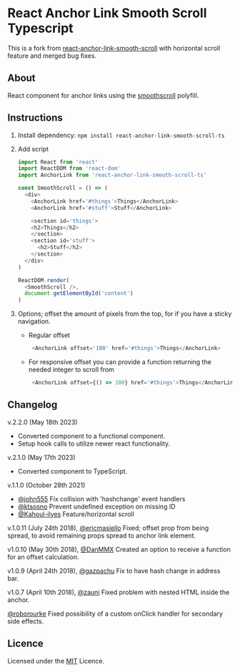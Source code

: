 # React Anchor Link Smooth Scroll Typescript

This is a fork from [react-anchor-link-smooth-scroll](https://github.com/mauricevancooten/react-anchor-link-smooth-scroll) with horizontal scroll feature and merged bug fixes. 

## About 

React component for anchor links using the [smoothscroll](https://github.com/iamdustan/smoothscroll) polyfill.

## Instructions

1. Install dependency: `npm install react-anchor-link-smooth-scroll-ts`

2. Add script
    ```js
    import React from 'react'
    import ReactDOM from 'react-dom'
    import AnchorLink from 'react-anchor-link-smooth-scroll-ts'

    const SmoothScroll = () => (
      <div>
        <AnchorLink href='#things'>Things</AnchorLink>
        <AnchorLink href='#stuff'>Stuff</AnchorLink>

        <section id='things'>
        <h2>Things</h2>
        </section>
        <section id='stuff'>
          <h2>Stuff</h2>
        </section>
      </div>
    )

    ReactDOM.render(
      <SmoothScroll />,
      document.getElementById('content')
    )
    ```

3. Options; offset the amount of pixels from the top, for if you have a sticky navigation.
    * Regular offset

      ```js
       <AnchorLink offset='100' href='#things'>Things</AnchorLink>
      ```

    * For responsive offset you can provide a function returning the needed integer to scroll from

      ```js
       <AnchorLink offset={() => 100} href='#things'>Things</AnchorLink>
      ```

## Changelog

v.2.2.0 (May 18th 2023)
* Converted component to a functional component.
* Setup hook calls to utilize newer react functionality.

v.2.1.0 (May 17th 2023)
* Converted component to TypeScript.

v.1.1.0 (October 28th 2021)
* [@john555](https://github.com/john555) Fix collision with 'hashchange' event handlers
* [@ktsosno](https://github.com/ktsosno) Prevent undefined exception on missing ID
* [@Kahoul-ilyes](https://github.com/Kahoul-ilyes) Feature/horizontal scroll

v.1.0.11 (July 24th 2018), [@ericmasiello](https://github.com/ericmasiello) Fixed; offset prop from being spread, to avoid remaining props spread to anchor link element.

v1.0.10 (May 30th 2018), [@DanMMX](https://github.com/DanMMX) Created an option to receive a function for an offset calculation.

v1.0.9 (April 24th 2018), [@gazpachu](https://github.com/gazpachu) Fix to have hash change in address bar.

v1.0.7 (April 10th 2018), [@zauni](https://github.com/zauni) Fixed problem with nested HTML inside the anchor.

[@roborourke](https://github.com/roborourke) Fixed possibility of a custom onClick handler for secondary side effects.

## Licence

Licensed under the [MIT](https://opensource.org/licenses/MIT) Licence.
